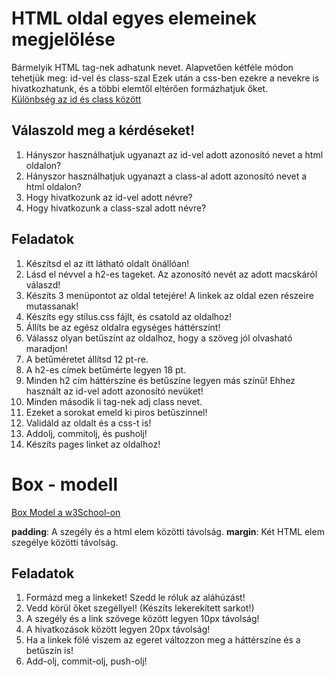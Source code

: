 # HTML oldal egyes elemeinek megjelölése 
Bármelyik HTML tag-nek adhatunk nevet. 
Alapvetően kétféle módon tehetjük meg: id-vel és class-szal
Ezek után a css-ben ezekre a nevekre is hivatkozhatunk, és a többi elemtől eltérően formázhatjuk őket.  
<a href="https://www.w3schools.com/html/tryit.asp?filename=tryhtml_id_class ">Különbség az id és class között</a>

## Válaszold meg a kérdéseket!

1. Hányszor használhatjuk ugyanazt az id-vel adott azonosító nevet a html oldalon? 		
2. Hányszor használhatjuk ugyanazt a class-al adott azonosító nevet a html oldalon? 
3. Hogy hivatkozunk az id-vel adott névre? 		
4. Hogy hivatkozunk a class-szal adott névre? 		


## Feladatok 

1.	Készítsd el az itt látható oldalt önállóan!
2.	Lásd el névvel a h2-es tageket. Az azonosító nevét az adott macskáról válaszd!
3.	Készíts 3 menüpontot az oldal tetejére! A linkek az oldal ezen részeire mutassanak!
4.	Készíts egy stilus.css fájlt, és csatold az oldalhoz!
5.	Állíts be az egész oldalra egységes háttérszínt!
6.	Válassz olyan betűszínt az oldalhoz, hogy a szöveg jól olvasható maradjon!
7.	A betűméretet állítsd 12 pt-re. 
8.	A h2-es címek betűmérte legyen 18 pt. 
9.	Minden h2 cím háttérszíne és betűszíne legyen más színű! Ehhez használt az id-vel adott azonosító nevüket!
10.	Minden második li tag-nek adj class nevet. 
11.	Ezeket a sorokat emeld ki piros betűszínnel!
12.	Validáld az oldalt és a css-t is!
13.	Addolj, commitolj, és pusholj!
14.	Készíts pages linket az oldalhoz!

# Box - modell

<a href="https://www.w3schools.com/css/css_boxmodel.asp ">Box Model a w3School-on</a>

**padding**: A szegély és a html elem közötti távolság.
**margin**: Két HTML elem szegélye közötti távolság. 

 
## Feladatok 
1.	Formázd meg a linkeket! Szedd le róluk az aláhúzást!
2.	Vedd körül őket szegéllyel!  (Készíts lekerekített sarkot!) 
3.	A szegély és a link szövege között legyen 10px távolság!
4.	A hivatkozások között legyen 20px távolság!
5.	Ha a linkek fölé viszem az egeret változzon meg a háttérszíne és a betűszín is!
6.	Add-olj, commit-olj, push-olj!
